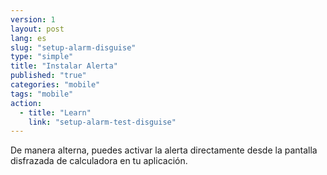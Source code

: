 ```yaml
---
version: 1
layout: post
lang: es
slug: "setup-alarm-disguise"
type: "simple"
title: "Instalar Alerta"
published: "true"
categories: "mobile"
tags: "mobile"
action: 
  - title: "Learn"
    link: "setup-alarm-test-disguise"
---
```


De manera alterna, puedes activar la alerta directamente desde la pantalla disfrazada de calculadora en tu aplicación. 
